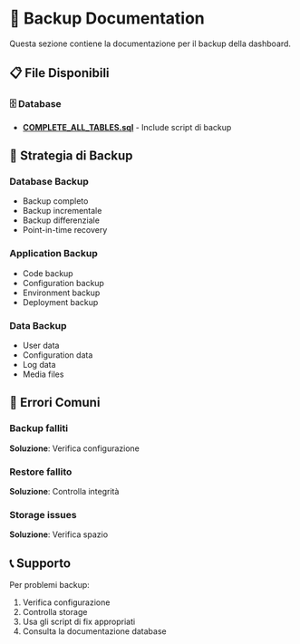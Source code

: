 # 💾 Backup Documentation

Questa sezione contiene la documentazione per il backup della dashboard.

## 📋 File Disponibili

### 🗄️ Database
- **[COMPLETE_ALL_TABLES.sql](../database/COMPLETE_ALL_TABLES.sql)** - Include script di backup

## 🎯 Strategia di Backup

### Database Backup
- Backup completo
- Backup incrementale
- Backup differenziale
- Point-in-time recovery

### Application Backup
- Code backup
- Configuration backup
- Environment backup
- Deployment backup

### Data Backup
- User data
- Configuration data
- Log data
- Media files

## 🚨 Errori Comuni

### Backup falliti
**Soluzione**: Verifica configurazione

### Restore fallito
**Soluzione**: Controlla integrità

### Storage issues
**Soluzione**: Verifica spazio

## 📞 Supporto

Per problemi backup:
1. Verifica configurazione
2. Controlla storage
3. Usa gli script di fix appropriati
4. Consulta la documentazione database
